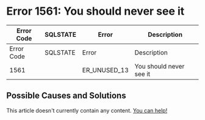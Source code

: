 
# Error 1561: You should never see it


| Error Code | SQLSTATE | Error | Description |
| --- | --- | --- | --- |
| Error Code | SQLSTATE | Error | Description |
| 1561 |  | ER_UNUSED_13 | You should never see it |




## Possible Causes and Solutions


This article doesn't currently contain any content. [You can help!](/kb/en/writing-and-editing-knowledge-base-articles/)

